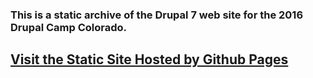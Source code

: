 ### This is a static archive of the Drupal 7 web site for the 2016 Drupal Camp Colorado.

## [Visit the Static Site Hosted by Github Pages](https://larsdesigns.github.io/2017.drupalcampcolorado.org/index.html)
